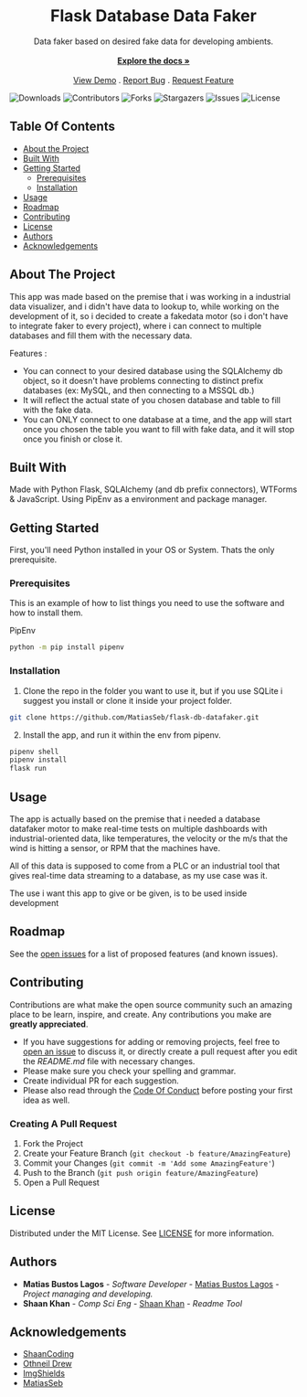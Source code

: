 <p align="center">
  <h1 align="center">Flask Database Data Faker</h3>

  <p align="center">
     Data faker based on desired fake data for developing ambients.
    <br/>
    <br/>
    <a href="https://github.com/MatiasSeb/flask-db-datafaker"><strong>Explore the docs »</strong></a>
    <br/>
    <br/>
    <a href="https://github.com/MatiasSeb/flask-db-datafaker">View Demo</a>
    .
    <a href="https://github.com/MatiasSeb/flask-db-datafaker/issues">Report Bug</a>
    .
    <a href="https://github.com/MatiasSeb/flask-db-datafaker/issues">Request Feature</a>
  </p>
</p>

![Downloads](https://img.shields.io/github/downloads/MatiasSeb/flask-db-datafaker/total) ![Contributors](https://img.shields.io/github/contributors/MatiasSeb/flask-db-datafaker?color=dark-green) ![Forks](https://img.shields.io/github/forks/MatiasSeb/flask-db-datafaker?style=social) ![Stargazers](https://img.shields.io/github/stars/MatiasSeb/flask-db-datafaker?style=social) ![Issues](https://img.shields.io/github/issues/MatiasSeb/flask-db-datafaker) ![License](https://img.shields.io/github/license/MatiasSeb/flask-db-datafaker) 

## Table Of Contents

* [About the Project](#about-the-project)
* [Built With](#built-with)
* [Getting Started](#getting-started)
  * [Prerequisites](#prerequisites)
  * [Installation](#installation)
* [Usage](#usage)
* [Roadmap](#roadmap)
* [Contributing](#contributing)
* [License](#license)
* [Authors](#authors)
* [Acknowledgements](#acknowledgements)

## About The Project

This app was made based on the premise that i was working in a industrial data visualizer, and i didn't have data to lookup to, while working on the development of it, so i decided to create a fakedata motor (so i don't have to integrate faker to every project), where i can connect to multiple databases and fill them with the necessary data.

Features :

* You can connect to your desired database using the SQLAlchemy db object, so it doesn't have problems connecting to distinct prefix databases (ex: MySQL, and then connecting to a MSSQL db.)
* It will reflect the actual state of you chosen database and table to fill with the fake data.
* You can ONLY connect to one database at a time, and the app will start once you chosen the table you want to fill with fake data, and it will stop once you finish or close it.

## Built With

Made with Python Flask, SQLAlchemy (and db prefix connectors), WTForms & JavaScript. Using PipEnv as a environment and package manager.

## Getting Started

First, you'll need Python installed in your OS or System. Thats the only prerequisite.

### Prerequisites

This is an example of how to list things you need to use the software and how to install them.

PipEnv

```sh
python -m pip install pipenv
```

### Installation

1. Clone the repo in the folder you want to use it, but if you use SQLite i suggest you install or clone it inside your project folder.

```sh
git clone https://github.com/MatiasSeb/flask-db-datafaker.git
```

2. Install the app, and run it within the env from pipenv.
```sh
pipenv shell
pipenv install
flask run
```

## Usage

The app is actually based on the premise that i needed a database datafaker motor to make real-time tests on multiple dashboards with industrial-oriented data, like temperatures, the velocity or the m/s that the wind is hitting a sensor, or RPM that the machines have.

All of this data is supposed to come from a PLC or an industrial tool that gives real-time data streaming to a database, as my use case was it.

The use i want this app to give or be given, is to be used inside development 

## Roadmap

See the [open issues](https://github.com/MatiasSeb/flask-db-datafaker/issues) for a list of proposed features (and known issues).

## Contributing

Contributions are what make the open source community such an amazing place to be learn, inspire, and create. Any contributions you make are **greatly appreciated**.
* If you have suggestions for adding or removing projects, feel free to [open an issue](https://github.com/MatiasSeb/flask-db-datafaker/issues/new) to discuss it, or directly create a pull request after you edit the *README.md* file with necessary changes.
* Please make sure you check your spelling and grammar.
* Create individual PR for each suggestion.
* Please also read through the [Code Of Conduct](https://github.com/MatiasSeb/flask-db-datafaker/blob/main/CODE_OF_CONDUCT.md) before posting your first idea as well.

### Creating A Pull Request

1. Fork the Project
2. Create your Feature Branch (`git checkout -b feature/AmazingFeature`)
3. Commit your Changes (`git commit -m 'Add some AmazingFeature'`)
4. Push to the Branch (`git push origin feature/AmazingFeature`)
5. Open a Pull Request

## License

Distributed under the MIT License. See [LICENSE](https://github.com/MatiasSeb/flask-db-datafaker/blob/main/LICENSE.md) for more information.

## Authors

* **Matias Bustos Lagos** - *Software Developer* - [Matias Bustos Lagos](https://github.com/MatiasSeb) - *Project managing and developing.*
* **Shaan Khan** - *Comp Sci Eng* - [Shaan Khan](https://github.com/ShaanCoding) - *Readme Tool*

## Acknowledgements

* [ShaanCoding](https://github.com/ShaanCoding/)
* [Othneil Drew](https://github.com/othneildrew/Best-README-Template)
* [ImgShields](https://shields.io/)
* [MatiasSeb](https://github.com/MatiasSeb/)